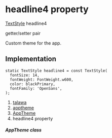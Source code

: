 
<div>

# headline4 property

</div>


[TextStyle](https://api.flutter.dev/flutter/painting/TextStyle-class.html)
headline4


getter/setter pair




Custom theme for the app.



## Implementation

``` language-dart
static TextStyle headline4 = const TextStyle(
  fontSize: 14,
  fontWeight: FontWeight.w600,
  color: blackPrimary,
  fontFamily: 'OpenSans',
);
```







1.  [talawa](../../index.md)
2.  [apptheme](../../apptheme/)
3.  [AppTheme](../../apptheme/AppTheme-class.md)
4.  headline4 property

##### AppTheme class







